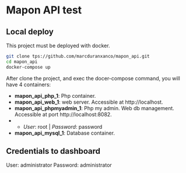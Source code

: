 # Mapon API test

## Local deploy
This project must be deployed with docker.
```bash
git clone tps://github.com/marcduranxanco/mapon_api.git
cd mapon_api
docker-compose up
```

After clone the project, and exec the docer-compose command, you will have 4 containers:
- __mapon_api_php_1__: Php container.
- __mapon_api_web_1__: web server. Accessible at http://localhost.
- __mapon_api_phpmyadmin_1__: Php my admin. Web db management. Accessible at port http://localhost:8082.
- - *User*: root | *Password*: password
- __mapon_api_mysql_1__: Database container.

## Credentials to dashboard
User: administrator
Password: administrator